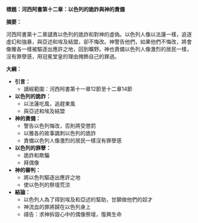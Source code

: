 **標題：河西阿書第十二章：以色列的詭詐與神的責備**

**摘要：**

河西阿書第十二章譴責以色列的詭詐和對神的虛偽。以色列人像以法蓮一樣，追逐虛幻和強暴，與亞述和埃及結盟，卻不悔改。神警告他們，如果他們不悔改，將會像雅各一樣被驅逐出應許之地，回到曠野。神也責備以色列人像激烈的居民一樣，沒有罪孽感，用冠冕堂皇的理由掩飾自己的罪過。

**大綱：**

* **引言：**
    * 讀經範圍：河西阿書第十一章12節至十二章14節
* **以色列的詭詐：**
    * 以法蓮吃風，追趕東風
    * 與亞述和埃及結盟
* **神的責備：**
    * 警告以色列悔改，否則將受懲罰
    * 以雅各的故事諷刺以色列的詭詐
    * 責備以色列人像激烈的居民一樣沒有罪孽感
* **以色列的罪孽：**
    * 詭詐和欺騙
    * 拜偶像
* **神的審判：**
    * 將以色列驅逐出應許之地
    * 使以色列的祭壇荒涼
* **結論：**
    * 以色列人為了得到埃及和亞述的幫助，甘願做他們的奴才
    * 神流血的罪將歸在以色列身上
    * 禱告：求神拆毀心中的偶像祭壇，復興生命